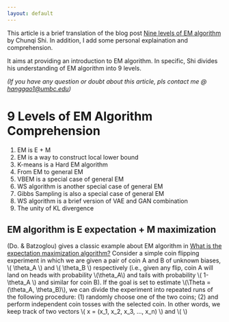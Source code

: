 ```yaml
---
layout: default
---
```


This article is a brief translation of the blog post [Nine levels of EM algorithm](http://mp.weixin.qq.com/s/NbM4sY93kaG5qshzgZzZIQ) by Chunqi Shi. 
In addition, I add some personal explaination and comprehension. 

It aims at providing an introduction to EM algorithm. In specific, Shi divides his understanding of EM algorithm into 9 levels. 

_(If you have any question or doubt about this article, pls contact me @ hanggao1@umbc.edu)_


# [](#header-1) 9 Levels of EM Algorithm Comprehension 
1. EM is E + M
2. EM is a way to construct local lower bound
3. K-means is a Hard EM algorithm
4. From EM to general EM
5. VBEM is a special case of general EM
6. WS algorithm is another special case of general EM
7. Gibbs Sampling is also a special case of general EM
8. WS algorithm is a brief version of VAE and GAN combination
9. The unity of KL divergence

## [](#header-2) EM algorithm is E expectation + M maximization

\(Do. & Batzoglou\) gives a classic example about EM algorithm in [What is the expectation maximization algorithm?](https://www.nature.com/articles/nbt1406#f1)
Consider a simple coin flipping experiment in which we are given a pair of coin A and B of unknown biases, \\( \theta_A \\) and \\( \theta_B \\) respectively \(i.e., 
given any flip, coin A will land on heads with probability \\(\theta_A\\) and tails with probability \\( 1-\theta_A \\) and similar for coin B\). If the goal is set to
estimate \\(\Theta = \(\theta_A, \theta_B\)\\), we can divide the experiment into repeated runs of the following procedure: (1) randomly choose one of the two coins;
(2) and perform independent coin tosses with the selected coin. In other words, we keep track of two vectors \\( x = \(x_1, x_2, x_3, ..., x_n\) \\) and \\(  \\)
 
